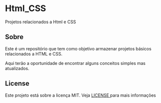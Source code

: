 # Html_CSS
Projetos relacionados a Html e CSS

## Sobre
Este é um repositório que tem como objetivo armazenar projetos básicos 
relacionados a HTML e CSS.

Aqui terão a oportunidade de encontrar alguns conceitos simples mas atualizados.

## License
<p>
  Este projeto está sobre a licença MIT. Veja 
  <a href="https://github.com/JerielZi/Html_CSS/blob/master/LICENSE"> LICENSE </a>
  para mais informações
</p>
